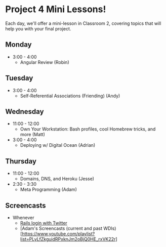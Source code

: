 # Project 4 Mini Lessons!

Each day, we'll offer a mini-lesson in Classroom 2, covering topics
that will help you with your final project.

## Monday

- 3:00 - 4:00
  - Angular Review (Robin)

## Tuesday

- 3:00 - 4:00
  - Self-Referential Associations (Friending) (Andy)

## Wednesday

- 11:00 - 12:00
  - Own Your Workstation: Bash profiles, cool Homebrew tricks, and more (Matt)
- 3:00 - 4:00
  - Deploying w/ Digital Ocean (Adrian)

## Thursday

- 11:00 - 12:00
  - Domains, DNS, and Heroku (Jesse)
- 2:30 - 3:30
  - Meta Programming (Adam)

## Screencasts

- Whenever
  - [Rails login with Twitter](https://vimeo.com/127639066)
  - [Adam's Screencasts (current and past WDIs)[https://www.youtube.com/playlist?list=PLyLfZkguidRPxknJm2oBjQ0HE_rxVK22r]
